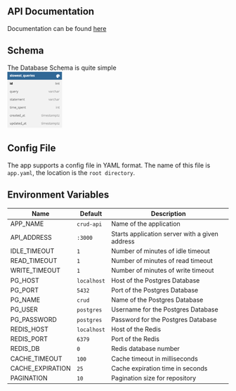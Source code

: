 ## API Documentation
Documentation can be found [here](http://localhost:3000/swagger/index.html)

## Schema
The Database Schema is quite simple
<br>
<img width="25%" src="../assets/schema.png">

## Config File
The app supports a config file in YAML format.
The name of this file is `app.yaml`, the location is the `root directory`.

## Environment Variables
| Name                                  | Default                                       | Description                                                             |
|---------------------------------------|-----------------------------------------------|-------------------------------------------------------------------------|
| APP_NAME                       | `crud-api`                                   | Name of the application                                    |
| API_ADDRESS                           | `:3000`                                       | Starts application server with a given address
| IDLE_TIMEOUT                         | `1`                                           | Number of minutes of idle timeout      |
| READ_TIMEOUT                         | `1`                                           | Number of minutes of read timeout      |
| WRITE_TIMEOUT                         | `1`                                           | Number of minutes of write timeout      |
| PG_HOST                            | `localhost`                                | Host of the Postgres Database                                                              |
| PG_PORT                         | `5432`                        | Port of the Postgres Database|
| PG_NAME                            | `crud`                                | Name of the Postgres Database                                                              |
| PG_USER                         | `postgres`                        | Username for the Postgres Database|
| PG_PASSWORD                            | `postgres`                                | Password for the Postgres Database|
| REDIS_HOST                            | `localhost`                                | Host of the Redis                                                              |
| REDIS_PORT                         | `6379`                        | Port of the Redis|
| REDIS_DB                            | `0`                                | Redis database number |
| CACHE_TIMEOUT                 | `100`                                           | Cache timeout in milliseconds
| CACHE_EXPIRATION              | `25`                                          | Cache expiration time in seconds |
| PAGINATION              | `10`                                          | Pagination size for repository |
